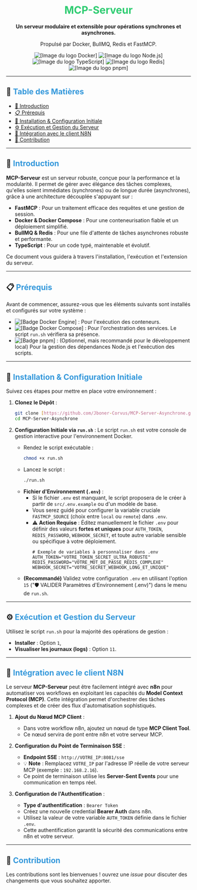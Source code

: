 <div align="center">
  <h1><font color="#2ECC71">MCP-Serveur</font></h1>
  <p><strong>Un serveur modulaire et extensible pour opérations synchrones et asynchrones.</strong></p>
  <p>Propulsé par Docker, BullMQ, Redis et FastMCP.</p>
  <p>
    <img src="https://img.shields.io/badge/Docker-2496ED?style=for-the-badge&logo=docker&logoColor=white" alt="[Image du logo Docker]">
    <img src="https://img.shields.io/badge/Node.js-339933?style=for-the-badge&logo=nodedotjs&logoColor=white" alt="[Image du logo Node.js]">
    <img src="https://img.shields.io/badge/TypeScript-3178C6?style=for-the-badge&logo=typescript&logoColor=white" alt="[Image du logo TypeScript]">
    <img src="https://img.shields.io/badge/Redis-DC382D?style=for-the-badge&logo=redis&logoColor=white" alt="[Image du logo Redis]">
    <img src="https://img.shields.io/badge/pnpm-F69220?style=for-the-badge&logo=pnpm&logoColor=white" alt="[Image du logo pnpm]">
  </p>
</div>

---

## 📜 <font color="#3498DB">Table des Matières</font>

- [🌟 Introduction](#-introduction)
- [📋 Prérequis](#-prérequis)
- [🚀 Installation & Configuration Initiale](#-installation--configuration-initiale)
- [⚙️ Exécution et Gestion du Serveur](#️-exécution-et-gestion-du-serveur)
- [🔌 Intégration avec le client N8N](#-intégration-avec-le-client-n8n)
- [🤝 Contribution](#-contribution)

---

## 🌟 <font color="#3498DB">Introduction</font>

**MCP-Serveur** est un serveur robuste, conçue pour la performance et la modularité. Il permet de gérer avec élégance des tâches complexes, qu'elles soient immédiates (synchrones) ou de longue durée (asynchrones), grâce à une architecture découplée s'appuyant sur :

- **FastMCP** : Pour un traitement efficace des requêtes et une gestion de session.
- **Docker & Docker Compose** : Pour une conteneurisation fiable et un déploiement simplifié.
- **BullMQ & Redis** : Pour une file d'attente de tâches asynchrones robuste et performante.
- **TypeScript** : Pour un code typé, maintenable et évolutif.

Ce document vous guidera à travers l'installation, l'exécution et l'extension du serveur.

---

## 📋 <font color="#3498DB">Prérequis</font>

Avant de commencer, assurez-vous que les éléments suivants sont installés et configurés sur votre système :

- <img src="https://img.shields.io/badge/Docker_Engine-nécessaire-blue?logo=docker" alt="[Badge Docker Engine]"> : Pour l'exécution des conteneurs.
- <img src="https://img.shields.io/badge/Docker_Compose_(v2+)-nécessaire-blue?logo=docker" alt="[Badge Docker Compose]"> : Pour l'orchestration des services. Le script `run.sh` vérifiera sa présence.
- <img src="https://img.shields.io/badge/pnpm-recommandé-orange?logo=pnpm" alt="[Badge pnpm]"> : (Optionnel, mais recommandé pour le développement local) Pour la gestion des dépendances Node.js et l'exécution des scripts.

---

## 🚀 <font color="#3498DB">Installation & Configuration Initiale</font>

Suivez ces étapes pour mettre en place votre environnement :

1.  **Clonez le Dépôt** :

    ```bash
    git clone [https://github.com/Jboner-Corvus/MCP-Server-Asynchrone.git](https://github.com/Jboner-Corvus/MCP-Server-Asynchrone.git)
    cd MCP-Server-Asynchrone
    ```

2.  **Configuration Initiale via `run.sh`** :
    Le script `run.sh` est votre console de gestion interactive pour l'environnement Docker.
    - Rendez le script exécutable :
      ```bash
      chmod +x run.sh
      ```
    - Lancez le script :
      ```bash
      ./run.sh
      ```
    - **Fichier d'Environnement (`.env`)** :
      - Si le fichier `.env` est manquant, le script proposera de le créer à partir de `src/.env.example` ou d'un modèle de base.
      - Vous serez guidé pour configurer la variable cruciale `FASTMCP_SOURCE` (choix entre `local` ou `remote`) dans `.env`.
      - ⚠️ **Action Requise** : Éditez manuellement le fichier `.env` pour définir des valeurs **fortes et uniques** pour `AUTH_TOKEN`, `REDIS_PASSWORD`, `WEBHOOK_SECRET`, et toute autre variable sensible ou spécifique à votre déploiement.
        ```dotenv
        # Exemple de variables à personnaliser dans .env
        AUTH_TOKEN="VOTRE_TOKEN_SECRET_ULTRA_ROBUSTE"
        REDIS_PASSWORD="VOTRE_MOT_DE_PASSE_REDIS_COMPLEXE"
        WEBHOOK_SECRET="VOTRE_SECRET_WEBHOOK_LONG_ET_UNIQUE"
        ```
    - **(Recommandé)** Validez votre configuration `.env` en utilisant l'option `15` ("🛡️ VALIDER Paramètres d'Environnement (.env)") dans le menu de `run.sh`.

---

## ⚙️ <font color="#3498DB">Exécution et Gestion du Serveur</font>

Utilisez le script `run.sh` pour la majorité des opérations de gestion :

- **Installer** : Option `1`,
- **Visualiser les journaux (logs)** : Option `11`.

---

## 🔌 <font color="#3498DB">Intégration avec le client N8N </font>

Le serveur **MCP-Serveur** peut être facilement intégré avec **n8n** pour automatiser vos workflows en exploitant les capacités du **Model Context Protocol (MCP)**. Cette intégration permet d'orchestrer des tâches complexes et de créer des flux d'automatisation sophistiqués.

1. **Ajout du Nœud MCP Client** :

   - Dans votre workflow n8n, ajoutez un nœud de type **MCP Client Tool**.
   - Ce nœud servira de pont entre n8n et votre serveur MCP.

2. **Configuration du Point de Terminaison SSE** :

   - **Endpoint SSE** : `http://VOTRE_IP:8081/sse`
   - 💡 **Note** : Remplacez `VOTRE_IP` par l'adresse IP réelle de votre serveur MCP (exemple : `192.168.2.16`).
   - Ce point de terminaison utilise les **Server-Sent Events** pour une communication en temps réel.

3. **Configuration de l'Authentification** :
   - **Type d'authentification** : `Bearer Token`
   - Créez une nouvelle credential **Bearer Auth** dans n8n.
   - Utilisez la valeur de votre variable `AUTH_TOKEN` définie dans le fichier `.env`.
   - Cette authentification garantit la sécurité des communications entre n8n et votre serveur.

---

## 🤝 <font color="#3498DB">Contribution</font>

Les contributions sont les bienvenues ! ouvrez une _issue_ pour discuter des changements que vous souhaitez apporter.
